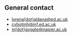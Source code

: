## General contact

- [lorena[dot]aldana@ed.ac.uk](mailto:lorena.aldana@ed.ac.uk)
- [cvbotinh@inf.ed.ac.uk](mailto:cvbotinh@inf.ed.ac.uk)
- [m[dot]gogate@napier.ac.uk](mailto:m.gogate@napier.ac.uk)
